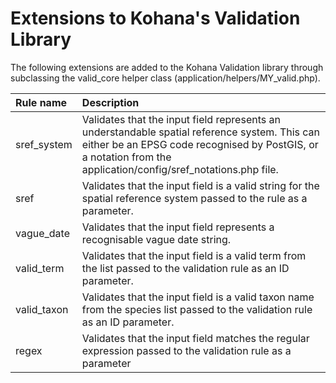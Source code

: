 # Extensions to Kohana's Validation Library #

The following extensions are added to the Kohana Validation library through subclassing the valid\_core helper class (application/helpers/MY\_valid.php).

| **Rule name** | **Description** |
|:--------------|:----------------|
|sref\_system   |Validates that the input field represents an understandable spatial reference system. This can either be an EPSG code recognised by PostGIS, or a notation from the application/config/sref\_notations.php file.|
|sref           |Validates that the input field is a valid string for the spatial reference system passed to the rule as a parameter.|
|vague\_date    |Validates that the input field represents a recognisable vague date string.|
|valid\_term    |Validates that the input field is a valid term from the list passed to the validation rule as an ID parameter.|
|valid\_taxon   |Validates that the input field is a valid taxon name from the species list passed to the validation rule as an ID parameter.|
|regex          |Validates that the input field matches the regular expression passed to the validation rule as a parameter|
